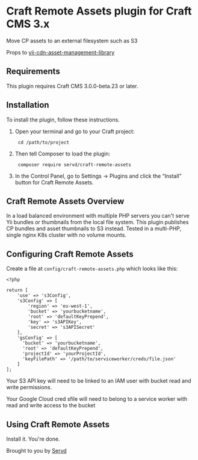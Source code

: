 # Craft Remote Assets plugin for Craft CMS 3.x

Move CP assets to an external filesystem such as S3

Props to [yii-cdn-asset-management-library](https://github.com/2amigos/yii-cdn-asset-management-library)

## Requirements

This plugin requires Craft CMS 3.0.0-beta.23 or later.

## Installation

To install the plugin, follow these instructions.

1. Open your terminal and go to your Craft project:

        cd /path/to/project

2. Then tell Composer to load the plugin:

        composer require servd/craft-remote-assets

3. In the Control Panel, go to Settings → Plugins and click the “Install” button for Craft Remote Assets.

## Craft Remote Assets Overview

In a load balanced environment with multiple PHP servers you can't serve Yii bundles or thumbnails
from the local file system. This plugin publishes CP bundles and asset thumbnails to S3 instead.
Tested in a multi-PHP, single nginx K8s cluster with no volume mounts.

## Configuring Craft Remote Assets

Create a file at `config/craft-remote-assets.php` which looks like this:

```
<?php

return [
    'use' => 's3Config',
    's3Config' => [
        'region' => 'eu-west-1',
        'bucket' => 'yourbucketname',
        'root' => 'defaultKeyPrepend',
        'key' => 's3APIKey',
        'secret' => 's3APISecret'
    ],
    'gsConfig' => [
      'bucket' => 'yourbucketname',
      'root' => 'defaultKeyPrepend',
      'projectId' => 'yourProjectId',
      'keyFilePath' => '/path/to/serviceworker/creds/file.json'
    ]
];
```

Your S3 API key will need to be linked to an IAM user with bucket read and write permissions.

Your Google Cloud cred sfile will need to belong to a service worker with read and write access to the bucket

## Using Craft Remote Assets

Install it. You're done.

Brought to you by [Servd](https://twitter.com/servdhost)
